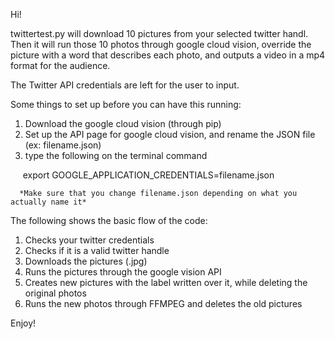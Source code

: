 Hi!

twittertest.py will download 10 pictures from your selected twitter handl. Then it will run those 10 photos through google cloud vision, override the picture with a word that describes each photo, and outputs a video in a mp4 format for the audience.

The Twitter API credentials are left for the user to input.

Some things to set up before you can have this running: 
  1. Download the google cloud vision (through pip)
  2. Set up the API page for google cloud vision, and rename the JSON file (ex: filename.json)
  3. type the following on the terminal command
  
  
      export GOOGLE_APPLICATION_CREDENTIALS=filename.json
     
     
      *Make sure that you change filename.json depending on what you actually name it*



The following shows the basic flow of the code:

 1. Checks your twitter credentials
 2. Checks if it is a valid twitter handle
 3. Downloads the pictures (.jpg)
 4. Runs the pictures through the google vision API
 5. Creates new pictures with the label written over it, while deleting the original photos
 6. Runs the new photos through FFMPEG and deletes the old pictures


Enjoy!
